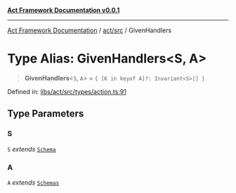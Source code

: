 [**Act Framework Documentation v0.0.1**](README.md)

***

[Act Framework Documentation](README.md) / [act/src](act.src.md) / GivenHandlers

# Type Alias: GivenHandlers\<S, A\>

> **GivenHandlers**\<`S`, `A`\> = `{ [K in keyof A]?: Invariant<S>[] }`

Defined in: [libs/act/src/types/action.ts:91](https://github.com/Rotorsoft/act-root/blob/62fab56d51bbe483c1ba64b9cb3720e282a9a947/libs/act/src/types/action.ts#L91)

## Type Parameters

### S

`S` *extends* [`Schema`](act.src.TypeAlias.Schema.md)

### A

`A` *extends* [`Schemas`](act.src.TypeAlias.Schemas.md)
